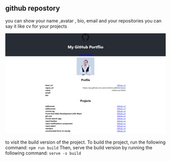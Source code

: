 

## github repostory

you can show your name ,avatar , bio, email and your repositories you can say it like cv for your projects


![Screenshot](screencapture-localhost-3000-2020-08-12-02_15_48.png)


to visit the build version of the project. To
build the project, run the following command:
`npm run build`
Then, serve the build version by running the following command:
`serve -s build`
